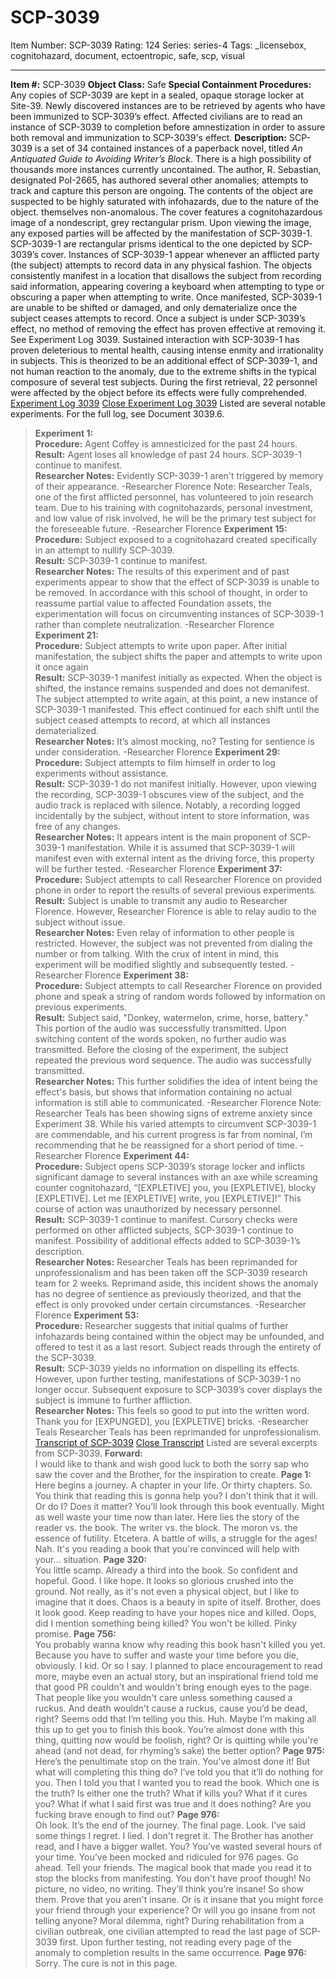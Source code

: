 # SCP-3039
Item Number: SCP-3039
Rating: 124
Series: series-4
Tags: _licensebox, cognitohazard, document, ectoentropic, safe, scp, visual

---

**Item #:** SCP-3039
**Object Class:** Safe
**Special Containment Procedures:** Any copies of SCP-3039 are kept in a sealed, opaque storage locker at Site-39. Newly discovered instances are to be retrieved by agents who have been immunized to SCP-3039’s effect. Affected civilians are to read an instance of SCP-3039 to completion before amnestization in order to assure both removal and immunization to SCP-3039's effect.
**Description:** SCP-3039 is a set of 34 contained instances of a paperback novel, titled _An Antiquated Guide to Avoiding Writer’s Block_. There is a high possibility of thousands more instances currently uncontained. The author, R. Sebastian, designated PoI-2665, has authored several other anomalies; attempts to track and capture this person are ongoing. The contents of the object are suspected to be highly saturated with infohazards, due to the nature of the object. themselves non-anomalous. The cover features a cognitohazardous image of a nondescript, grey rectangular prism. Upon viewing the image, any exposed parties will be affected by the manifestation of SCP-3039-1.
SCP-3039-1 are rectangular prisms identical to the one depicted by SCP-3039’s cover. Instances of SCP-3039-1 appear whenever an afflicted party (the subject) attempts to record data in any physical fashion. The objects consistently manifest in a location that disallows the subject from recording said information, appearing covering a keyboard when attempting to type or obscuring a paper when attempting to write. Once manifested, SCP-3039-1 are unable to be shifted or damaged, and only dematerialize once the subject ceases attempts to record. Once a subject is under SCP-3039’s effect, no method of removing the effect has proven effective at removing it. See Experiment Log 3039.
Sustained interaction with SCP-3039-1 has proven deleterious to mental health, causing intense enmity and irrationality in subjects. This is theorized to be an additional effect of SCP-3039-1, and not human reaction to the anomaly, due to the extreme shifts in the typical composure of several test subjects.
During the first retrieval, 22 personnel were affected by the object before its effects were fully comprehended.
[Experiment Log 3039](javascript:;)
[Close Experiment Log 3039](javascript:;)
Listed are several notable experiments. For the full log, see Document 3039.6.
> **Experiment 1:**  
>  **Procedure:** Agent Coffey is amnesticized for the past 24 hours.  
>  **Result:** Agent loses all knowledge of past 24 hours. SCP-3039-1 continue to manifest.  
>  **Researcher Notes:** Evidently SCP-3039-1 aren't triggered by memory of their appearance. -Researcher Florence
> Note: Researcher Teals, one of the first afflicted personnel, has volunteered to join research team. Due to his training with cognitohazards, personal investment, and low value of risk involved, he will be the primary test subject for the foreseeable future. -Researcher Florence
> **Experiment 15:**  
>  **Procedure:** Subject exposed to a cognitohazard created specifically in an attempt to nullify SCP-3039.  
>  **Result:** SCP-3039-1 continue to manifest.  
>  **Researcher Notes:** The results of this experiment and of past experiments appear to show that the effect of SCP-3039 is unable to be removed. In accordance with this school of thought, in order to reassume partial value to affected Foundation assets, the experimentation will focus on circumventing instances of SCP-3039-1 rather than complete neutralization. -Researcher Florence
> **Experiment 21:**  
>  **Procedure:** Subject attempts to write upon paper. After initial manifestation, the subject shifts the paper and attempts to write upon it once again  
>  **Result:** SCP-3039-1 manifest initially as expected. When the object is shifted, the instance remains suspended and does not demanifest. The subject attempted to write again, at this point, a new instance of SCP-3039-1 manifested. This effect continued for each shift until the subject ceased attempts to record, at which all instances dematerialized.  
>  **Researcher Notes:** It’s almost mocking, no? Testing for sentience is under consideration. -Researcher Florence
> **Experiment 29:**  
>  **Procedure:** Subject attempts to film himself in order to log experiments without assistance.  
>  **Result:** SCP-3039-1 do not manifest initially. However, upon viewing the recording, SCP-3039-1 obscures view of the subject, and the audio track is replaced with silence. Notably, a recording logged incidentally by the subject, without intent to store information, was free of any changes.  
>  **Researcher Notes:** It appears intent is the main proponent of SCP-3039-1 manifestation. While it is assumed that SCP-3039-1 will manifest even with external intent as the driving force, this property will be further tested. -Researcher Florence
> **Experiment 37:**  
>  **Procedure:** Subject attempts to call Researcher Florence on provided phone in order to report the results of several previous experiments.  
>  **Result:** Subject is unable to transmit any audio to Researcher Florence. However, Researcher Florence is able to relay audio to the subject without issue.  
>  **Researcher Notes:** Even relay of information to other people is restricted. However, the subject was not prevented from dialing the number or from talking. With the crux of intent in mind, this experiment will be modified slightly and subsequently tested. -Researcher Florence
> **Experiment 38:**  
>  **Procedure:** Subject attempts to call Researcher Florence on provided phone and speak a string of random words followed by information on previous experiments.  
>  **Result:** Subject said, "Donkey, watermelon, crime, horse, battery." This portion of the audio was successfully transmitted. Upon switching content of the words spoken, no further audio was transmitted. Before the closing of the experiment, the subject repeated the previous word sequence. The audio was successfully transmitted.  
>  **Researcher Notes:** This further solidifies the idea of intent being the effect's basis, but shows that information containing no actual information is still able to communicated. -Researcher Florence
> Note: Researcher Teals has been showing signs of extreme anxiety since Experiment 38. While his varied attempts to circumvent SCP-3039-1 are commendable, and his current progress is far from nominal, I’m recommending that he be reassigned for a short period of time. -Researcher Florence
> **Experiment 44:**  
>  **Procedure:** Subject opens SCP-3039’s storage locker and inflicts significant damage to several instances with an axe while screaming counter cognitohazard, “[EXPLETIVE] you, you [EXPLETIVE], blocky [EXPLETIVE]. Let me [EXPLETIVE] write, you [EXPLETIVE]!” This course of action was unauthorized by necessary personnel.  
>  **Result:** SCP-3039-1 continue to manifest. Cursory checks were performed on other afflicted subjects, SCP-3039-1 continue to manifest. Possibility of additional effects added to SCP-3039-1’s description.  
>  **Researcher Notes:** Researcher Teals has been reprimanded for unprofessionalism and has been taken off the SCP-3039 research team for 2 weeks. Reprimand aside, this incident shows the anomaly has no degree of sentience as previously theorized, and that the effect is only provoked under certain circumstances. -Researcher Florence
> **Experiment 53:**  
>  **Procedure:** Researcher suggests that initial qualms of further infohazards being contained within the object may be unfounded, and offered to test it as a last resort. Subject reads through the entirety of the SCP-3039.  
>  **Result:** SCP-3039 yields no information on dispelling its effects. However, upon further testing, manifestations of SCP-3039-1 no longer occur. Subsequent exposure to SCP-3039’s cover displays the subject is immune to further affliction.  
>  **Researcher Notes:** This feels so good to put into the written word. Thank you for [EXPUNGED], you [EXPLETIVE] bricks. -Researcher Teals
> Researcher Teals has been reprimanded for unprofessionalism.
[Transcript of SCP-3039](javascript:;)
[Close Transcript](javascript:;)
Listed are several excerpts from SCP-3039.
> **Forward:**  
>  I would like to thank and wish good luck to both the sorry sap who saw the cover and the Brother, for the inspiration to create.
> **Page 1:**  
>  Here begins a journey. A chapter in your life. Or thirty chapters. So. You think that reading this is gonna help you? I don't think that it will. Or do I? Does it matter? You’ll look through this book eventually. Might as well waste your time now than later. Here lies the story of the reader vs. the book. The writer vs. the block. The moron vs. the essence of futility. Etcetera. A battle of wills, a struggle for the ages! Nah. It's you reading a book that you're convinced will help with your… situation.
> **Page 320:**  
>  You little scamp. Already a third into the book. So confident and hopeful. Good. I like hope. It looks so glorious crushed into the ground. Not really, as it's not even a physical object, but I like to imagine that it does. Chaos is a beauty in spite of itself. Brother, does it look good. Keep reading to have your hopes nice and killed. Oops, did I mention something being killed? You won't be killed. Pinky promise.
> **Page 756:**  
>  You probably wanna know why reading this book hasn't killed you yet. Because you have to suffer and waste your time before you die, obviously. I kid. Or so I say. I planned to place encouragement to read more, maybe even an actual story, but an inspirational friend told me that good PR couldn't and wouldn't bring enough eyes to the page. That people like you wouldn't care unless something caused a ruckus. And death wouldn't cause a ruckus, cause you’d be dead, right? Seems odd that I’m telling you this. Huh. Maybe I’m making all this up to get you to finish this book. You’re almost done with this thing, quitting now would be foolish, right? Or is quitting while you're ahead (and not dead, for rhyming’s sake) the better option?
> **Page 975:**  
>  Here’s the penultimate stop on the train. You’ve almost done it! But what will completing this thing do? I’ve told you that it’ll do nothing for you. Then I told you that I wanted you to read the book. Which one is the truth? Is either one the truth? What if kills you? What if it cures you? What if what I said first was true and it does nothing? Are you fucking brave enough to find out?
> **Page 976:**  
>  Oh look. It’s the end of the journey. The final page. Look. I’ve said some things I regret. I lied. I don't regret it. The Brother has another read, and I have a bigger wallet. You? You’ve wasted several hours of your time. You’ve been mocked and ridiculed for 976 pages. Go ahead. Tell your friends. The magical book that made you read it to stop the blocks from manifesting. You don't have proof though! No picture, no video, no writing. They’ll think you’re insane! So show them. Prove that you aren't insane. Or is it insane that you might force your friend through your experience? Or will you go insane from not telling anyone? Moral dilemma, right?
During rehabilitation from a civilian outbreak, one civilian attempted to read the last page of SCP-3039 first. Upon further testing, not reading every page of the anomaly to completion results in the same occurrence.
> **Page 976:**  
>  Sorry. The cure is not in this page.